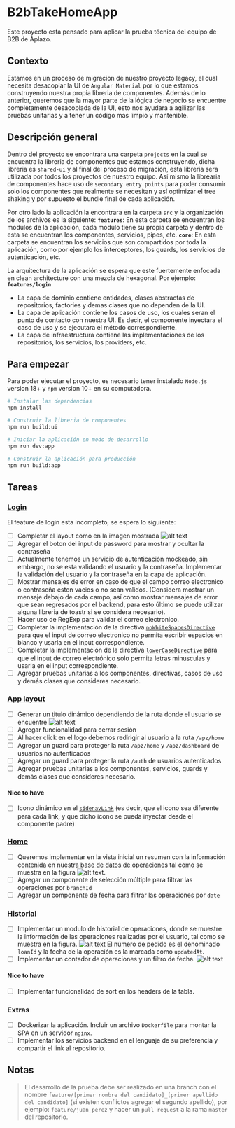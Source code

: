 # B2bTakeHomeApp

Este proyecto esta pensado para aplicar la prueba técnica del equipo de B2B de Aplazo.

## Contexto

Estamos en un proceso de migracion de nuestro proyecto legacy, el cual necesita desacoplar la UI de `Angular Material` por lo que estamos construyendo nuestra propia libreria de componentes.
Además de lo anterior, queremos que la mayor parte de la lógica de negocio se encuentre completamente desacoplada de la UI, esto nos ayudara a agilizar las pruebas unitarias y a tener un código mas limpio y mantenible.

## Descripción general

Dentro del proyecto se encontrara una carpeta `projects` en la cual se encuentra la libreria de componentes que estamos construyendo, dicha libreria es `shared-ui` y al final del proceso de migración, esta libreria sera utilizada por todos los proyectos de nuestro equipo. Así mismo la librearia de componentes hace uso de `secondary entry points` para poder consumir solo los componentes que realmente se necesitan y así optimizar el tree shaking y por supuesto el bundle final de cada aplicación.

Por otro lado la aplicación la encontrara en la carpeta `src` y la organización de los archivos es la siguiente:
**`features`**: En esta carpeta se encuentran los modulos de la aplicación, cada modulo tiene su propia carpeta y dentro de esta se encuentran los componentes, servicios, pipes, etc.
**`core`**: En esta carpeta se encuentran los servicios que son compartidos por toda la aplicación, como por ejemplo los interceptores, los guards, los servicios de autenticación, etc.

La arquitectura de la aplicación se espera que este fuertemente enfocada en clean architecture con una mezcla de hexagonal. Por ejemplo:
**`features/login`**

- La capa de dominio contiene entidades, clases abstractas de repositorios, factories y demas clases que no dependen de la UI.
- La capa de aplicación contiene los casos de uso, los cuales seran el punto de contacto con nuestra UI. Es decir, el componente inyectara el caso de uso y se ejecutara el método correspondiente.
- La capa de infraestructura contiene las implementaciones de los repositorios, los servicios, los providers, etc.

## Para empezar

Para poder ejecutar el proyecto, es necesario tener instalado `Node.js` version 18+ y `npm` version 10+ en su computadora.

```bash
# Instalar las dependencias
npm install
```

```bash
# Construir la libreria de componentes
npm run build:ui
```

```bash
# Iniciar la aplicación en modo de desarrollo
npm run dev:app
```

```bash
# Construir la aplicación para producción
npm run build:app
```

## Tareas

### [Login](src/app/features/login/infra/components/login/login.component.ts)

El feature de login esta incompleto, se espera lo siguiente:

- [ ] Completar el layout como en la imagen mostrada ![alt text](image.png)
- [ ] Agregar el boton del input de password para mostrar y ocultar la contraseña
- [ ] Actualmente tenemos un servicio de autenticación mockeado, sin embargo, no se esta validando el usuario y la contraseña. Implementar la validación del usuario y la contraseña en la capa de aplicación.
- [ ] Mostrar mensajes de error en caso de que el campo correo electronico o contraseña esten vacios o no sean validos. (Considera mostrar un mensaje debajo de cada campo, así como mostrar mensajes de error que sean regresados por el backend, para esto último se puede utilizar alguna libreria de toastr si se considera necesario).
- [ ] Hacer uso de RegExp para validar el correo electronico.
- [ ] Completar la implementación de la directiva [`noWhiteSpacesDirective`](projects/shared-ui/src/lib/directives/no-white-space.directive.ts) para que el input de correo electronico no permita escribir espacios en blanco y usarla en el input correspondiente.
- [ ] Completar la implementación de la directiva [`lowerCaseDirective`](projects/shared-ui/src/lib/directives/lower-case-text.directive.ts) para que el input de correo electrónico solo permita letras minusculas y usarla en el input correspondiente.
- [ ] Agregar pruebas unitarias a los componentes, directivas, casos de uso y demás clases que consideres necesario.

### [App layout](src/app/features/layout/layout.component.ts)

- [ ] Generar un titulo dinámico dependiendo de la ruta donde el usuario se encuentre ![alt text](image-1.png)
- [ ] Agregar funcionalidad para cerrar sesión
- [ ] Al hacer click en el logo debemos redirigir al usuario a la ruta `/apz/home`
- [ ] Agregar un guard para proteger la ruta `/apz/home` y `/apz/dashboard` de usuarios no autenticados
- [ ] Agregar un guard para proteger la ruta `/auth` de usuarios autenticados
- [ ] Agregar pruebas unitarias a los componentes, servicios, guards y demás clases que consideres necesario.

#### Nice to have

- [ ] Icono dinámico en el [`sidenavLink`](projects/shared-ui/sidenav/src/sidenav-link/aplazo-sidenav-link.component.ts) (es decir, que el icono sea diferente para cada link, y que dicho icono se pueda inyectar desde el componente padre)

### [Home](src/app/features/home/infra/home.component.ts)

- [ ] Queremos implementar en la vista inicial un resumen con la información contenida en nuestra [base de datos de operaciones](src/app/features/shared/infra/db.json) tal como se muestra en la figura ![alt text](image-2.png).
- [ ] Agregar un componente de selección múltiple para filtrar las operaciones por `branchId`
- [ ] Agregar un componente de fecha para filtrar las operaciones por `date`

### [Historial]()

- [ ] Implementar un modulo de historial de operaciones, donde se muestre la información de las operaciones realizadas por el usuario, tal como se muestra en la figura. ![alt text](image-3.png) El número de pedido es el denominado `loanId` y la fecha de la operación es la marcada como `updatedAt`.
- [ ] Implementar un contador de operaciones y un filtro de fecha. ![alt text](image-4.png)

#### Nice to have

- [ ] Implementar funcionalidad de sort en los headers de la tabla.

### Extras

- [ ] Dockerizar la aplicación. Incluir un archivo `Dockerfile` para montar la SPA en un servidor `nginx`.
- [ ] Implementar los servicios backend en el lenguaje de su preferencia y compartir el link al repositorio.

## Notas

> El desarrollo de la prueba debe ser realizado en una branch con el nombre `feature/[primer nombre del candidato]_[primer apellido del candidato]` (si existen conflictos agregar el segundo apellido), por ejemplo: `feature/juan_perez` y hacer un `pull request` a la rama `master` del repositorio.
